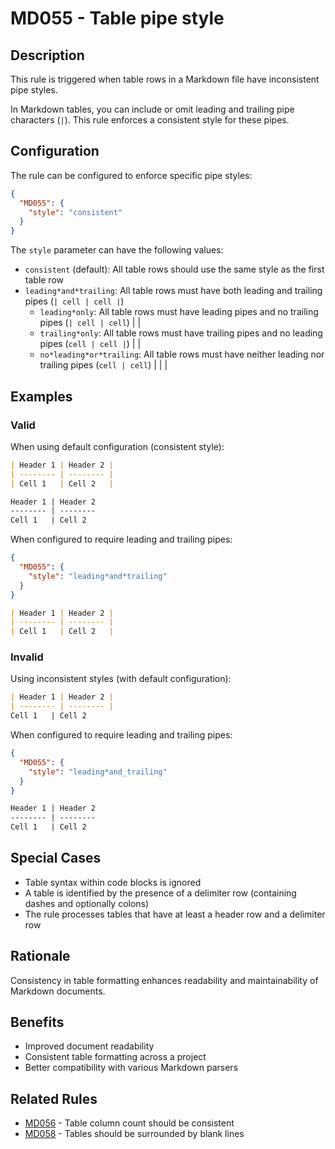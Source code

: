 # MD055 - Table pipe style

## Description

This rule is triggered when table rows in a Markdown file have inconsistent pipe styles.

In Markdown tables, you can include or omit leading and trailing pipe characters (`|`). This rule enforces a consistent style for these pipes.

## Configuration

The rule can be configured to enforce specific pipe styles:

```json
{
  "MD055": {
    "style": "consistent"
  }
}
```

The `style` parameter can have the following values:

- `consistent` (default): All table rows should use the same style as the first table row
- `leading*and*trailing`: All table rows must have both leading and trailing pipes (`| cell | cell |`)
  - `leading*only`: All table rows must have leading pipes and no trailing pipes (`| cell | cell`) |  |
  - `trailing*only`: All table rows must have trailing pipes and no leading pipes (`cell | cell |`) |  |
  - `no*leading*or*trailing`: All table rows must have neither leading nor trailing pipes (`cell | cell`) |  |  |

<!-- rumdl-disable MD055 -->

## Examples

### Valid

When using default configuration (consistent style):

```markdown
| Header 1 | Header 2 |
| -------- | -------- |
| Cell 1   | Cell 2   |
```

```markdown
Header 1 | Header 2
-------- | --------
Cell 1   | Cell 2
```

When configured to require leading and trailing pipes:

```json
{
  "MD055": {
    "style": "leading*and*trailing"
  }
}
```

```markdown
| Header 1 | Header 2 |
| -------- | -------- |
| Cell 1   | Cell 2   |
```

### Invalid

Using inconsistent styles (with default configuration):

```markdown
| Header 1 | Header 2 |
| -------- | -------- |
Cell 1   | Cell 2
```

When configured to require leading and trailing pipes:

```json
{
  "MD055": {
    "style": "leading*and_trailing"
  }
}
```

```markdown
Header 1 | Header 2
-------- | --------
Cell 1   | Cell 2
```

<!-- rumdl-enable MD055 -->

## Special Cases

- Table syntax within code blocks is ignored
- A table is identified by the presence of a delimiter row (containing dashes and optionally colons)
- The rule processes tables that have at least a header row and a delimiter row

## Rationale

Consistency in table formatting enhances readability and maintainability of Markdown documents.

## Benefits

- Improved document readability
- Consistent table formatting across a project
- Better compatibility with various Markdown parsers

## Related Rules

- [MD056](md056.md) - Table column count should be consistent
- [MD058](md058.md) - Tables should be surrounded by blank lines
